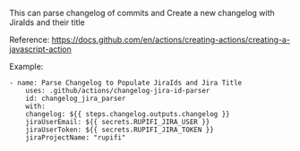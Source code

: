 This can parse changelog of commits and Create a new changelog with JiraIds and their title

Reference: https://docs.github.com/en/actions/creating-actions/creating-a-javascript-action

Example:
````
- name: Parse Changelog to Populate JiraIds and Jira Title
    uses: .github/actions/changelog-jira-id-parser
    id: changelog_jira_parser
    with:
    changelog: ${{ steps.changelog.outputs.changelog }}
    jiraUserEmail: ${{ secrets.RUPIFI_JIRA_USER }}
    jiraUserToken: ${{ secrets.RUPIFI_JIRA_TOKEN }}
    jiraProjectName: "rupifi"
````